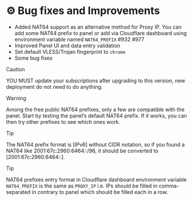 # ⚙️ Bug fixes and Improvements

- Added NAT64 support as an alternative method for Proxy IP. You can add some NAT64 prefix to panel or add via Cloudflare dashboard using environment variable named `NAT64_PREFIX` #932 #977
- Improved Panel UI and data entry validation
- Set default VLESS/Trojan fingerprint to `chrome`
- Some bug fixes

> [!CAUTION]
> YOU MUST update your subscriptions after upgrading to this version, new deployment do not need to do anything.

> [!WARNING]
> Among the free public NAT64 prefixes, only a few are compatible with the panel. Start by testing the panel’s default NAT64 prefix. If it works, you can then try other prefixes to see which ones work.

> [!TIP]
> The NAT64 prefix format is [IPv6] without CIDR notation, so if you found a NAT64 like 2001:67c:2960:6464::/96, it should be converted to [2001:67c:2960:6464::].

> [!TIP]
> NAT64 prefixes entry format in Cloudflare dashboard environment variable `NAT64_PREFIX` is the same as `PROXY_IP` i.e. IPs should be filled in comma-separated in contrary to panel which should be filled each in a row.
